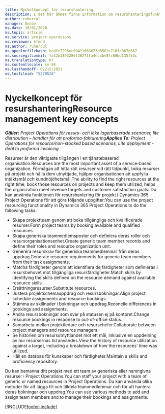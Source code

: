 ```yaml
---
title: Nyckelkoncept för resurshantering
description: I det här ämnet finns information om resurshanteringsfunktioner i Microsoft Dynamics Project Operations.
author: ruhercul
manager: Annbe
ms.date: 10/01/2020
ms.topic: article
ms.service: project-operations
ms.reviewer: kfend
ms.author: ruhercul
ms.openlocfilehash: bcdfc7296ec09421668673d8502e7103c887d667
ms.sourcegitcommit: fa32b1893286f20271fa4ec4be8fc68bd135f53c
ms.translationtype: HT
ms.contentlocale: sv-SE
ms.lasthandoff: 02/15/2021
ms.locfileid: "5279520"
---
```

# <a name="resource-management-key-concepts"></a><span data-ttu-id="5a4cc-103">Nyckelkoncept för resurshantering</span><span class="sxs-lookup"><span data-stu-id="5a4cc-103">Resource management key concepts</span></span>

<span data-ttu-id="5a4cc-104">_**Gäller:** Project Operations för resurs- och icke lagerbaserade scenarier, lite distribution – handlar för att proforma-fakturering_</span><span class="sxs-lookup"><span data-stu-id="5a4cc-104">_**Applies To:** Project Operations for resource/non-stocked based scenarios, Lite deployment - deal to proforma invoicing_</span></span>

<span data-ttu-id="5a4cc-105">Resurser är den viktigaste tillgången i en tjänstebaserad organisation.</span><span class="sxs-lookup"><span data-stu-id="5a4cc-105">Resources are the most important asset of a service-based organization.</span></span> <span data-ttu-id="5a4cc-106">Förmågan att hitta rätt resurser vid rätt tidpunkt, boka resurser på projekt och hålla dem utnyttjade, hjälper organisationen att uppfylla intäktsmål och kundnöjdhetsmål.</span><span class="sxs-lookup"><span data-stu-id="5a4cc-106">The ability to find the right resources at the right time, book those resources on projects and keep them utilized, helps the organization meet revenue targets and customer satisfaction goals.</span></span> <span data-ttu-id="5a4cc-107">Du kan använda funktionen för resurshantering för projekt i Dynamics 365 Project Operations för att göra följande uppgifter:</span><span class="sxs-lookup"><span data-stu-id="5a4cc-107">You can use the project resourcing functionality in Dynamics 365 Project Operations to do the following tasks:</span></span>

- <span data-ttu-id="5a4cc-108">Skapa projektteam genom att boka tillgängliga och kvalificerade resurser.</span><span class="sxs-lookup"><span data-stu-id="5a4cc-108">Form project teams by booking available and qualified resources.</span></span>
- <span data-ttu-id="5a4cc-109">Skapa generiska teammedlemsposter och definiera deras roller och resursorganisationsenhet.</span><span class="sxs-lookup"><span data-stu-id="5a4cc-109">Create generic team member records and define their roles and resource organization unit.</span></span>
- <span data-ttu-id="5a4cc-110">Generera resurskrav för generiska teammedlemmar från deras uppdrag.</span><span class="sxs-lookup"><span data-stu-id="5a4cc-110">Generate resource requirements for generic team members from their task assignments.</span></span>
- <span data-ttu-id="5a4cc-111">Matcha färdigheter genom att identifiera de färdigheter som definieras i resursbehovet mot tillgängliga resursfärdigheter.</span><span class="sxs-lookup"><span data-stu-id="5a4cc-111">Match skills by identifying the skills defined on the resource demand against available resource skills.</span></span>
- <span data-ttu-id="5a4cc-112">Ersättningsresurser.</span><span class="sxs-lookup"><span data-stu-id="5a4cc-112">Substitute resources.</span></span>
- <span data-ttu-id="5a4cc-113">Justera projektschemauppdrag och resursbokningar.</span><span class="sxs-lookup"><span data-stu-id="5a4cc-113">Align project schedule assignments and resource bookings.</span></span>
- <span data-ttu-id="5a4cc-114">Stämma av skillnader i bokningar och uppdrag.</span><span class="sxs-lookup"><span data-stu-id="5a4cc-114">Reconcile differences in bookings and assignments.</span></span>
- <span data-ttu-id="5a4cc-115">Ändra resursbokningar som svar på statusen ej på kontoret.</span><span class="sxs-lookup"><span data-stu-id="5a4cc-115">Change resource bookings in response to out-of-office status.</span></span>
- <span data-ttu-id="5a4cc-116">Samarbeta mellan projektledare och resurschefer.</span><span class="sxs-lookup"><span data-stu-id="5a4cc-116">Collaborate between project managers and resource managers.</span></span>
- <span data-ttu-id="5a4cc-117">Se historien om resursutnyttjandet mot ett mål, inklusive en uppdelning av hur resursernas tid användes.</span><span class="sxs-lookup"><span data-stu-id="5a4cc-117">View the history of resource utilization against a target, including a breakdown of how the resources' time was utilized.</span></span>
- <span data-ttu-id="5a4cc-118">Håll en databas för kunskaper och färdigheter.</span><span class="sxs-lookup"><span data-stu-id="5a4cc-118">Maintain a skills and proficiency repository.</span></span>


<span data-ttu-id="5a4cc-119">Du kan bemanna ditt projekt med ett team av generiska eller namngivna resurser i Project Operations.</span><span class="sxs-lookup"><span data-stu-id="5a4cc-119">You can staff your project with a team of generic or named resources in Project Operations.</span></span> <span data-ttu-id="5a4cc-120">Du kan använda olika metoder för att lägga till och tilldela teammedlemmar och för att hantera deras bokningar och uppdrag.</span><span class="sxs-lookup"><span data-stu-id="5a4cc-120">You can use various methods to add and assign team members and to manage their bookings and assignments.</span></span> 


[!INCLUDE[footer-include](../includes/footer-banner.md)]